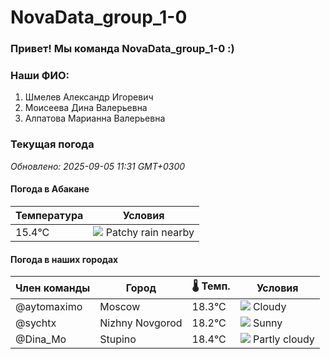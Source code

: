 # NovaData_group_1-0
### Привет! Мы команда NovaData_group_1-0 :)

### Наши ФИО:
1. Шмелев Александр Игоревич
2. Моисеева Дина Валерьевна
3. Алпатова Марианна Валерьевна

### Текущая погода
<!-- WEATHER:START -->
_Обновлено: 2025-09-05 11:31 GMT+0300_

#### Погода в Абакане

| Температура | Условия |
|-------------|----------|
| 15.4°C     | ![](https://cdn.weatherapi.com/weather/64x64/day/176.png) Patchy rain nearby |

#### Погода в наших городах

| Член команды  | Город               | 🌡️ Темп.  | Условия          |
|---------------|---------------------|-----------|--------------------|
| @aytomaximo    | Moscow              |   18.3°C | ![](https://cdn.weatherapi.com/weather/64x64/day/119.png) Cloudy       |
| @sychtx        | Nizhny Novgorod     |   18.2°C | ![](https://cdn.weatherapi.com/weather/64x64/day/113.png) Sunny        |
| @Dina_Mo       | Stupino             |   18.4°C | ![](https://cdn.weatherapi.com/weather/64x64/day/116.png) Partly cloudy |

<!-- WEATHER:END -->
